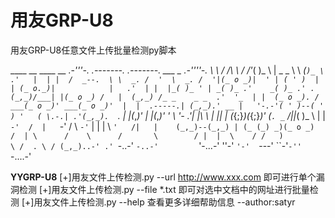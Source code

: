 # 用友GRP-U8
用友GRP-U8任意文件上传批量检测py脚本

   ____     __ ____     __  .-_'''-.   .-------.    .-------.               ___    _    .-''''-.
   \   \   /  /\   \   /  /'_( )_   \  |  _ _   \   \  _(`)_ \            .'   |  | |  /  _--.  \
    \  _. /  '  \  _. /  '|(_ o _)|  ' | ( ' )  |   | (_ o._)|            |   .'  | |  |_( )_ ' |
     _( )_ .'    _( )_ .' . (_,_)/___| |(_ o _) /   |  (_,_) /_ _    _ _  .'  '_  | |  (_ o _). /
 ___(_ o _)' ___(_ o _)'  |  |  .-----.| (_,_).' __ |   '-.-'( ' )--( ' ) '   ( \.-.| .'(_,_).  `.
|   |(_,_)' |   |(_,_)'   '  \  '-   .'|  |\ \  |  ||   |   (_{;}_)(_{;}_)' (`. _` /||_( )_    \  |
|   `-'  /  |   `-'  /     \  `-'`   | |  | \ `'   /|   |    (_,_)--(_,_) | (_ (_) _)(_ o _)   /  |
 \      /    \      /       \        / |  |  \    / /   )                  \ /  . \ / (_,_)..-' .'
  `-..-'      `-..-'         `'-...-'  ''-'   `'-'  `---'                   ``-'`-''    `-....-'


**********************************************YYGRP-U8**********************************************
[+]用友文件上传检测.py --url http://www.xxx.com 即可进行单个漏洞检测
[+]用友文件上传检测.py --file *.txt 即可对选中文档中的网址进行批量检测
[+]用友文件上传检测.py --help 查看更多详细帮助信息
                                                                                     --author:satyr
                                                                            
